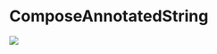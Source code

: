 # ComposeAnnotatedString


![](https://github.com/chethu/ComposeAnnotatedString/blob/master/demo.gif)

